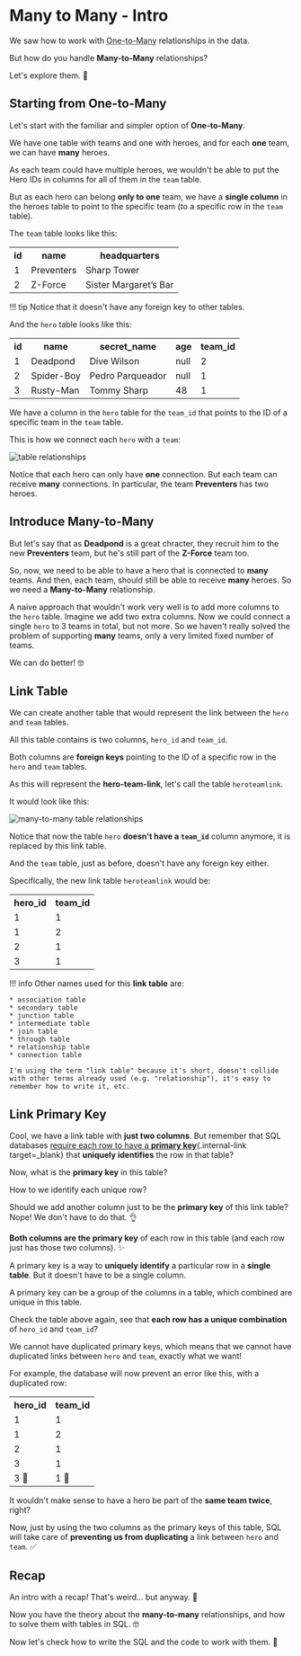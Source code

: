 # Many to Many - Intro

We saw how to work with <abbr title="Also called Many-to-One">One-to-Many</abbr> relationships in the data.

But how do you handle **Many-to-Many** relationships?

Let's explore them. 🚀

## Starting from One-to-Many

Let's start with the familiar and simpler option of **One-to-Many**.

We have one table with teams and one with heroes, and for each **one** team, we can have **many** heroes.

As each team could have multiple heroes, we wouldn't be able to put the Hero IDs in columns for all of them in the `team` table.

But as each hero can belong **only to one** team, we have a **single column** in the heroes table to point to the specific team (to a specific row in the `team` table).

The `team` table looks like this:

<table>
<tr>
<th>id</th><th>name</th><th>headquarters</th>
</tr>
<tr>
<td>1</td><td>Preventers</td><td>Sharp Tower</td>
</tr>
<tr>
<td>2</td><td>Z-Force</td><td>Sister Margaret’s Bar</td>
</tr>
</table>

!!! tip
    Notice that it doesn't have any foreign key to other tables.

And the `hero` table looks like this:

<table>
<tr>
<th>id</th><th>name</th><th>secret_name</th><th>age</th><th>team_id</th>
</tr>
<tr>
<td>1</td><td>Deadpond</td><td>Dive Wilson</td><td>null</td><td>2</td>
</tr>
<tr>
<td>2</td><td>Spider-Boy</td><td>Pedro Parqueador</td><td>null</td><td>1</td>
</tr>
<tr>
<td>3</td><td>Rusty-Man</td><td>Tommy Sharp</td><td>48</td><td>1</td>
</tr>
</table>

We have a column in the `hero` table for the `team_id` that points to the ID of a specific team in the `team` table.

This is how we connect each `hero` with a `team`:

<img alt="table relationships" src="/img/databases/relationships.svg">

Notice that each hero can only have **one** connection. But each team can receive **many** connections. In particular, the team **Preventers** has two heroes.

## Introduce Many-to-Many

But let's say that as **Deadpond** is a great chracter, they recruit him to the new **Preventers** team, but he's still part of the **Z-Force** team too.

So, now, we need to be able to have a hero that is connected to **many** teams. And then, each team, should still be able to receive **many** heroes. So we need a **Many-to-Many** relationship.

A naive approach that wouldn't work very well is to add more columns to the `hero` table. Imagine we add two extra columns. Now we could connect a single `hero` to 3 teams in total, but not more. So we haven't really solved the problem of supporting **many** teams, only a very limited fixed number of teams.

We can do better! 🤓

## Link Table

We can create another table that would represent the link between the `hero` and `team` tables.

All this table contains is two columns, `hero_id` and `team_id`.

Both columns are **foreign keys** pointing to the ID of a specific row in the `hero` and `team` tables.

As this will represent the **hero-team-link**, let's call the table `heroteamlink`.

It would look like this:

<img alt="many-to-many table relationships" src="/img/tutorial/many-to-many/many-to-many.svg">

Notice that now the table `hero` **doesn't have a `team_id`** column anymore, it is replaced by this link table.

And the `team` table, just as before, doesn't have any foreign key either.

Specifically, the new link table `heroteamlink` would be:

<table>
<tr>
<th>hero_id</th><th>team_id</th>
</tr>
<tr>
<td>1</td><td>1</td>
</tr>
<tr>
<td>1</td><td>2</td>
</tr>
<tr>
<td>2</td><td>1</td>
</tr>
<tr>
<td>3</td><td>1</td>
</tr>
</table>

!!! info
    Other names used for this **link table** are:

    * association table
    * secondary table
    * junction table
    * intermediate table
    * join table
    * through table
    * relationship table
    * connection table

    I'm using the term "link table" because it's short, doesn't collide with other terms already used (e.g. "relationship"), it's easy to remember how to write it, etc.

## Link Primary Key

Cool, we have a link table with **just two columns**. But remember that SQL databases [require each row to have a **primary key**](../../databases.md#identifications-primary-key){.internal-link target=_blank} that **uniquely identifies** the row in that table?

Now, what is the **primary key** in this table?

How to we identify each unique row?

Should we add another column just to be the **primary key** of this link table? Nope! We don't have to do that. 👌

**Both columns are the primary key** of each row in this table (and each row just has those two columns). ✨

A primary key is a way to **uniquely identify** a particular row in a **single table**. But it doesn't have to be a single column.

A primary key can be a group of the columns in a table, which combined are unique in this table.

Check the table above again, see that **each row has a unique combination** of `hero_id` and `team_id`?

We cannot have duplicated primary keys, which means that we cannot have duplicated links between `hero` and `team`, exactly what we want!

For example, the database will now prevent an error like this, with a duplicated row:

<table>
<tr>
<th>hero_id</th><th>team_id</th>
</tr>
<tr>
<td>1</td><td>1</td>
</tr>
<tr>
<td>1</td><td>2</td>
</tr>
<tr>
<td>2</td><td>1</td>
</tr>
<tr>
<td>3</td><td>1</td>
</tr>
<tr>
<td>3 🚨</td><td>1 🚨</td>
</tr>
</table>

It wouldn't make sense to have a hero be part of the **same team twice**, right?

Now, just by using the two columns as the primary keys of this table, SQL will take care of **preventing us from duplicating** a link between `hero` and `team`. ✅

## Recap

An intro with a recap! That's weird... but anyway. 🤷

Now you have the theory about the **many-to-many** relationships, and how to solve them with tables in SQL. 🤓

Now let's check how to write the SQL and the code to work with them. 🚀
